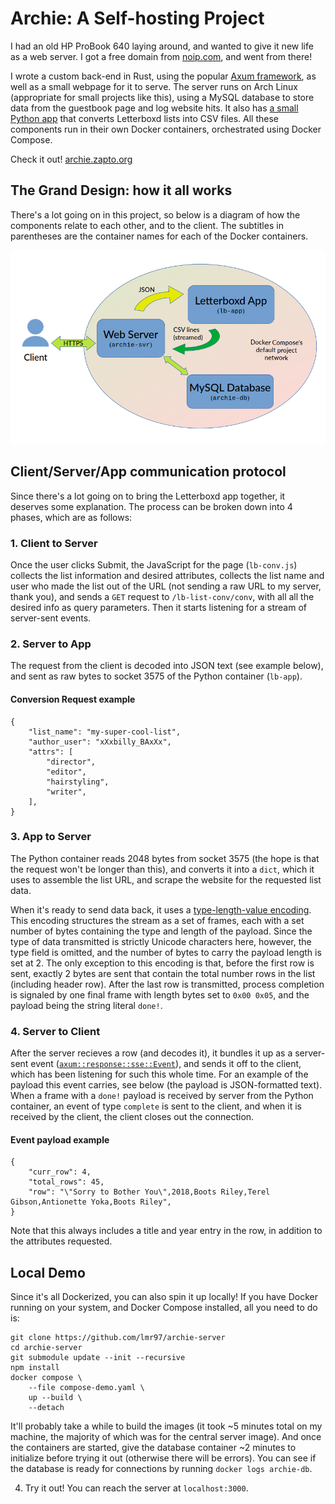 # Archie: A Self-hosting Project

I had an old HP ProBook 640 laying around, and wanted to give it new life as a web server. I got a free domain from [noip.com](https://www.noip.com/), and went from there!

I wrote a custom back-end in Rust, using the popular [Axum framework](https://github.com/tokio-rs/axum), as well as a small webpage for it to serve. The server runs on Arch Linux (appropriate for small projects like this), using a MySQL database to store data from the guestbook page and log website hits. It also has [a small Python app](https://github.com/lmr97/letterboxd_get_list) that converts Letterboxd lists into CSV files. All these components run in their own Docker containers, orchestrated using Docker Compose.

Check it out! [archie.zapto.org](archie.zapto.org)

## The Grand Design: how it all works

There's a lot going on in this project, so below is a diagram of how the components relate to each other, and to the client. The subtitles in parentheses are the container names for each of the Docker containers.

![General server model](static/images/server-model.png?raw=true "General server model.")

## Client/Server/App communication protocol

Since there's a lot going on to bring the Letterboxd app together, it deserves some explanation. The process can be broken down into 4 phases, which are as follows:

### 1. Client to Server

Once the user clicks Submit, the JavaScript for the page (`lb-conv.js`) collects the list information and desired attributes, collects the list name and user who made the list out of the URL (not sending a raw URL to my server, thank you), and sends a `GET` request to `/lb-list-conv/conv`, with all all the desired info as query parameters. Then it starts listening for a stream of server-sent events. 

### 2. Server to App

The request from the client is decoded into JSON text (see example below), and sent as raw bytes to socket 3575 of the Python container (`lb-app`).

#### Conversion Request example

```
{
    "list_name": "my-super-cool-list",
    "author_user": "xXxbilly_BAxXx",
    "attrs": [ 
        "director", 
        "editor",
        "hairstyling", 
        "writer", 
	],
}
```

### 3. App to Server

The Python container reads 2048 bytes from socket 3575 (the hope is that the request won't be longer than this), and converts it into a `dict`, which it uses to assemble the list URL, and scrape the website for the requested list data. 

When it's ready to send data back, it uses a [type-length-value encoding](https://en.wikipedia.org/wiki/Type%E2%80%93length%E2%80%93value). This encoding structures the stream as a set of frames, each with a set number of bytes containing the type and length of the payload. Since the type of data transmitted is strictly Unicode characters here, however, the type field is omitted, and the number of bytes to carry the payload length is set at 2. The only exception to this encoding is that, before the first row is sent, exactly 2 bytes are sent that contain the total number rows in the list (including header row). After the last row is transmitted, process completion is signaled by one final frame with length bytes set to `0x00 0x05`, and the payload being the string literal `done!`.

### 4. Server to Client

After the server recieves a row (and decodes it), it bundles it up as a server-sent event ([`axum::response::sse::Event`](https://docs.rs/axum/latest/axum/response/sse/struct.Event.html)), and sends it off to the client, which has been listening for such this whole time. For an example of the payload this event carries, see below (the payload is JSON-formatted text). When a frame with a `done!` payload is received by server from the Python container, an event of type `complete` is sent to the client, and when it is received by the client, the client closes out the connection.

#### Event payload example
```
{
    "curr_row": 4,
    "total_rows": 45,
    "row": "\"Sorry to Bother You\",2018,Boots Riley,Terel Gibson,Antionette Yoka,Boots Riley",
}
```
Note that this always includes a title and year entry in the row, in addition to the attributes requested.

## Local Demo

Since it's all Dockerized, you can also spin it up locally! If you have Docker running on your system, and Docker Compose installed, all you need to do is:

```
git clone https://github.com/lmr97/archie-server
cd archie-server
git submodule update --init --recursive
npm install
docker compose \   
    --file compose-demo.yaml \
    up --build \
	--detach
```
It'll probably take a while to build the images (it took ~5 minutes total on my machine, the majority of which was for the central server image). And once the containers are started, give the database container ~2 minutes to initialize before trying it out (otherwise there will be errors). You can see if the database is ready for connections by running `docker logs archie-db`. 

4. Try it out! You can reach the server at `localhost:3000`.